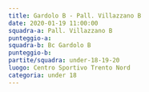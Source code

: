 ```yaml
---
title: Gardolo B - Pall. Villazzano B
date: 2020-01-19 11:00:00
squadra-a: Pall. Villazzano B
punteggio-a: 
squadra-b: Bc Gardolo B
punteggio-b: 
partite/squadra: under-18-19-20
luogo: Centro Sportivo Trento Nord
categoria: under 18
---
```

